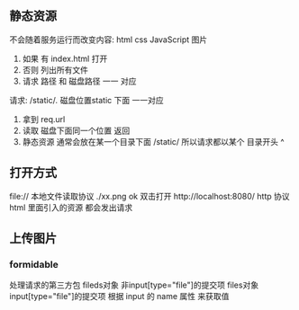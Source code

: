 ## 静态资源
不会随着服务运行而改变内容: html css JavaScript 图片
1. 如果 有 index.html 打开
2. 否则 列出所有文件
3. 请求 路径 和 磁盘路径 一一 对应

请求:
/static/*.*  磁盘位置static 下面 一一对应
1. 拿到 req.url
2. 读取 磁盘下面同一个位置 返回
3. 静态资源 通常会放在某一个目录下面 /static/  所以请求都以某个 目录开头  ^

## 打开方式
file:// 本地文件读取协议 ./xx.png  ok 双击打开
http://localhost:8080/  http 协议
html 里面引入的资源 都会发出请求
## 上传图片
### formidable
处理请求的第三方包
fileds对象  非input[type="file"]的提交项
files对象  input[type="file"]的提交项
根据 input 的 name 属性 来获取值